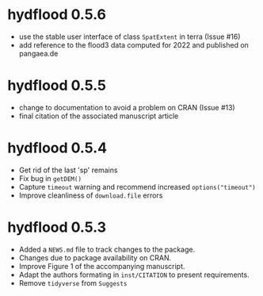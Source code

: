 # hydflood 0.5.6

* use the stable user interface of class `SpatExtent` in terra (Issue #16)
* add reference to the flood3 data computed for 2022 and published on pangaea.de

# hydflood 0.5.5

* change to documentation to avoid a problem on CRAN (Issue #13)
* final citation of the associated manuscript article

# hydflood 0.5.4

* Get rid of the last 'sp' remains
* Fix bug in `getDEM()`
* Capture `timeout` warning and recommend increased `options("timeout")`
* Improve cleanliness of `download.file` errors

# hydflood 0.5.3

* Added a `NEWS.md` file to track changes to the package.
* Changes due to package availability on CRAN.
* Improve Figure 1 of the accompanying manuscript.
* Adapt the authors formating in `inst/CITATION` to present requirements.
* Remove `tidyverse` from `Suggests`
